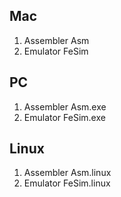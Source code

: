 
## Mac

1. Assembler Asm
2. Emulator FeSim

## PC

1. Assembler Asm.exe
2. Emulator FeSim.exe

## Linux

1. Assembler Asm.linux
2. Emulator FeSim.linux

